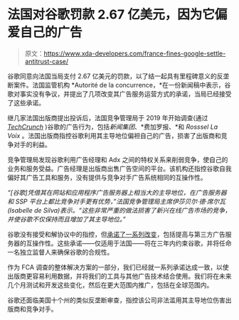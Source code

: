 # 法国对谷歌罚款 2.67 亿美元，因为它偏爱自己的广告

> 原文：<https://www.xda-developers.com/france-fines-google-settle-antitrust-case/>

谷歌同意向法国当局支付 2.67 亿美元的罚款，以了结一起具有里程碑意义的反垄断案件。法国监管机构 *Autorité de la concurrence，*在一份新闻稿中表示，谷歌对事实没有争议，并提出了几项改变其广告服务运营方式的承诺，当局已经接受了这些承诺。

继几家法国出版商提出投诉后，法国竞争管理局于 2019 年开始调查(通过 [*TechCrunch*](https://techcrunch.com/2021/06/07/france-fines-google-268m-for-adtech-abuses-and-gets-interoperability-commitments/) )谷歌的广告行为，包括*新闻集团*、*费加罗报、*和 *Rosssel La Voix* 。法国出版商指控谷歌利用其主导地位偏袒自己的广告，损害了出版商和竞争对手的利益。

竞争管理局发现谷歌利用广告经理和 Adx 之间的特权关系来削弱竞争，使自己的业务和服务受益。广告经理是出版商出售广告空间的平台。该机构还指控谷歌自我偏好其广告工具和服务，没有提供与竞争对手广告系统相同的互操作性。

*“[谷歌]凭借其在网站和应用程序广告服务器上相当大的主导地位，在广告服务器和 SSP 平台上都比竞争对手更有优势，”*法国竞争管理局主席伊莎贝尔·德·席尔瓦(Isabelle de Silva)表示。*“这些非常严重的做法损害了新兴在线广告市场的竞争，并使谷歌不仅保持而且增加了其主导地位。”*

谷歌没有接受和解协议中的指控，但[承诺了一系列改变](https://blog.google/around-the-globe/google-europe/some-changes-our-ad-technology/)，包括提高与第三方广告服务器的互操作性。这些承诺——仅适用于法国——将在三年内约束谷歌，并将任命一名独立监督人来确保谷歌的合规性。

作为 FCA 调查的整体解决方案的一部分，我们已经就一系列承诺达成一致，以使出版商更容易利用数据，并将我们的工具与其他广告技术结合使用。我们将在未来几个月测试和开发这些变化，然后在更大范围内推广，包括在全球范围内。

谷歌还面临美国十个州的类似反垄断审查，指控该公司非法滥用其主导地位伤害出版商和竞争对手。